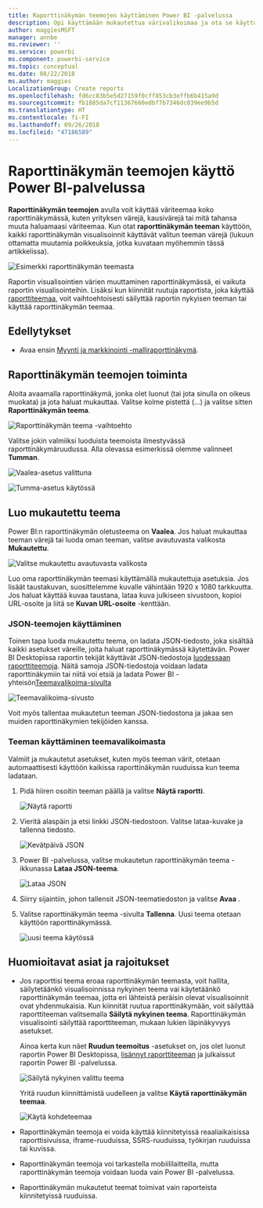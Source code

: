 ```yaml
---
title: Raporttinäkymän teemojen käyttäminen Power BI -palvelussa
description: Opi käyttämään mukautettua värivalikoimaa ja ota se käyttöön kokonaisessa raporttinäkymässä Power BI -palvelussa
author: maggiesMSFT
manager: annbe
ms.reviewer: ''
ms.service: powerbi
ms.component: powerbi-service
ms.topic: conceptual
ms.date: 08/22/2018
ms.author: maggies
LocalizationGroup: Create reports
ms.openlocfilehash: fd6cc83b5e5d27159f0cff853cb3effb6b415a9d
ms.sourcegitcommit: fb1885da7cf11367660edbf7b7346dc039ee9b5d
ms.translationtype: HT
ms.contentlocale: fi-FI
ms.lasthandoff: 09/26/2018
ms.locfileid: "47186589"
---
```

# <a name="use-dashboard-themes-in-power-bi-service"></a>Raporttinäkymän teemojen käyttö Power BI-palvelussa
**Raporttinäkymän teemojen** avulla voit käyttää väriteemaa koko raporttinäkymässä, kuten yrityksen värejä, kausivärejä tai mitä tahansa muuta haluamaasi väriteemaa. Kun otat **raporttinäkymän teeman** käyttöön, kaikki raporttinäkymän visualisoinnit käyttävät valitun teeman värejä (lukuun ottamatta muutamia poikkeuksia, jotka kuvataan myöhemmin tässä artikkelissa).

![Esimerkki raporttinäkymän teemasta](media/service-dashboard-themes/power-bi-full-dashboard-theme.png)

Raportin visualisointien värien muuttaminen raporttinäkymässä, ei vaikuta raportin visualisointeihin. Lisäksi kun kiinnität ruutuja raportista, joka käyttää [raporttiteemaa](desktop-report-themes.md), voit vaihtoehtoisesti säilyttää raportin nykyisen teeman tai käyttää raporttinäkymän teemaa.


## <a name="prerequisites"></a>Edellytykset
* Avaa ensin [Myynti ja markkinointi -malliraporttinäkymä](sample-datasets.md).


## <a name="how-dashboard-themes-work"></a>Raporttinäkymän teemojen toiminta
Aloita avaamalla raporttinäkymä, jonka olet luonut (tai jota sinulla on oikeus muokata) ja jota haluat mukauttaa. Valitse kolme pistettä (...) ja valitse sitten **Raporttinäkymän teema**. 

![Raporttinäkymän teema -vaihtoehto](media/service-dashboard-themes/power-bi-dashboard-theme.png)

Valitse jokin valmiiksi luoduista teemoista ilmestyvässä raporttinäkymäruudussa.  Alla olevassa esimerkissä olemme valinneet **Tumman**.

![Vaalea-asetus valittuna](media/service-dashboard-themes/power-bi-theme-menu.png)

![Tumma-asetus käytössä](media/service-dashboard-themes/power-bi-theme-dark.png)

## <a name="create-a-custom-theme"></a>Luo mukautettu teema

Power BI:n raporttinäkymän oletusteema on **Vaalea**. Jos haluat mukauttaa teeman värejä tai luoda oman teeman, valitse avautuvasta valikosta **Mukautettu**. 

![Valitse mukautettu avautuvasta valikosta](media/service-dashboard-themes/power-bi-theme-custom.png)

Luo oma raporttinäkymän teemasi käyttämällä mukautettuja asetuksia. Jos lisäät taustakuvan, suosittelemme kuvalle vähintään 1920 x 1080 tarkkuutta. Jos haluat käyttää kuvaa taustana, lataa kuva julkiseen sivustoon, kopioi URL-osoite ja liitä se **Kuvan URL-osoite** -kenttään. 

### <a name="using-json-themes"></a>JSON-teemojen käyttäminen
Toinen tapa luoda mukautettu teema, on ladata JSON-tiedosto, joka sisältää kaikki asetukset väreille, joita haluat raporttinäkymässä käytettävän. Power BI Desktopissa raportin tekijät käyttävät JSON-tiedostoja [luodessaan raporttiteemoja](desktop-report-themes.md). Näitä samoja JSON-tiedostoja voidaan ladata raporttinäkymiin tai niitä voi etsiä ja ladata Power BI -yhteisön[Teemavalikoima-sivulta](https://community.powerbi.com/t5/Themes-Gallery/bd-p/ThemesGallery) 

![Teemavalikoima-sivusto](media/service-dashboard-themes/power-bi-theme-gallery.png)

Voit myös tallentaa mukautetun teeman JSON-tiedostona ja jakaa sen muiden raporttinäkymien tekijöiden kanssa. 

### <a name="use-a-theme-from-the-theme-gallery"></a>Teeman käyttäminen teemavalikoimasta

Valmiit ja mukautetut asetukset, kuten myös teeman värit, otetaan automaattisesti käyttöön kaikissa raporttinäkymän ruuduissa kun teema ladataan. 

1. Pidä hiiren osoitin teeman päällä ja valitse **Näytä raportti**.

    ![Näytä raportti](media/service-dashboard-themes/power-bi-choose-theme.png)

2. Vieritä alaspäin ja etsi linkki JSON-tiedostoon.  Valitse lataa-kuvake ja tallenna tiedosto.

    ![Kevätpäivä JSON](media/service-dashboard-themes/power-bi-theme-json.png)

3. Power BI -palvelussa, valitse mukautetun raporttinäkymän teema -ikkunassa **Lataa JSON-teema**.

    ![Lataa JSON](media/service-dashboard-themes/power-bi-upload-theme.png)

4. Siirry sijaintiin, johon tallensit JSON-teematiedoston ja valitse **Avaa** .

5. Valitse raporttinäkymän teema -sivulta **Tallenna**. Uusi teema otetaan käyttöön raporttinäkymässä.

    ![uusi teema käytössä](media/service-dashboard-themes/power-bi-json.png)

## <a name="considerations-and-limitations"></a>Huomioitavat asiat ja rajoitukset

* Jos raporttisi teema eroaa raporttinäkymän teemasta, voit hallita, säilytetäänkö visualisoinnissa nykyinen teema vai käytetäänkö raporttinäkymän teemaa, jotta eri lähteistä peräisin olevat visualisoinnit ovat yhdenmukaisia. Kun kiinnität ruutua raporttinäkymään, voit säilyttää raporttiteeman valitsemalla **Säilytä nykyinen teema**. Raporttinäkymän visualisointi säilyttää raporttiteeman, mukaan lukien läpinäkyvyys asetukset. 

    Ainoa kerta kun näet **Ruudun teemoitus** -asetukset on, jos olet luonut raportin Power BI Desktopissa, [lisännyt raporttiteeman](desktop-report-themes.md) ja julkaissut raportin Power BI -palvelussa. 

    ![Säilytä nykyinen valittu teema](media/service-dashboard-themes/power-bi-keep-current.png)

    Yritä ruudun kiinnittämistä uudelleen ja valitse **Käytä raporttinäkymän teemaa**.

    ![Käytä kohdeteemaa](media/service-dashboard-themes/power-bi-use-destination.png)

* Raporttinäkymän teemoja ei voida käyttää kiinnitetyissä reaaliaikaisissa raporttisivuissa, iframe-ruuduissa, SSRS-ruuduissa, työkirjan ruuduissa tai kuvissa.
* Raporttinäkymän teemoja voi tarkastella mobiililaitteilla, mutta raporttinäkymän teemoja voidaan luoda vain Power BI -palvelussa. 
* Raporttinäkymän mukautetut teemat toimivat vain raporteista kiinnitetyissä ruuduissa. 

